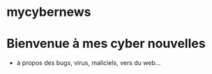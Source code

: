 # mycybernews

# Bienvenue à mes cyber nouvelles
- à propos des bugs, virus, maliciels, vers du web...